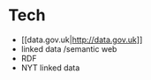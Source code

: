 # Tech #
 * [[data.gov.uk|http://data.gov.uk]]
 * linked data /semantic web
 * RDF
 * NYT linked data
